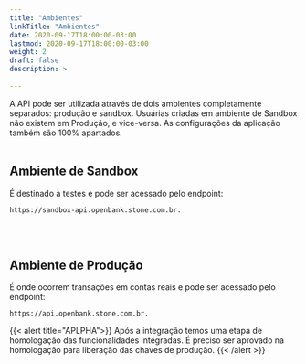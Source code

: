 ```yaml
---
title: "Ambientes"
linkTitle: "Ambientes"
date: 2020-09-17T18:00:00-03:00
lastmod: 2020-09-17T18:00:00-03:00
weight: 2
draft: false
description: >
      
---
```

A API pode ser utilizada através de dois ambientes completamente separados: produção e sandbox. 
Usuárias criadas em ambiente de Sandbox não existem em Produção, e vice-versa. As configurações da aplicação também são 100% apartados. 
<br><br>
## Ambiente de Sandbox

É destinado à testes e pode ser acessado pelo endpoint:

```http request
https://sandbox-api.openbank.stone.com.br.
```
<br><br>
## Ambiente de Produção

É onde ocorrem transações em contas reais e pode ser acessado pelo endpoint:
```http request
https://api.openbank.stone.com.br.
```
{{< alert title="APLPHA">}} Após a integração temos uma etapa de homologação das funcionalidades integradas. É preciso ser aprovado na homologação para liberação das chaves de produção. 
{{< /alert >}}
